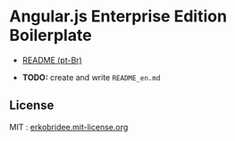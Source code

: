 # Angular.js Enterprise Edition Boilerplate

* [README (pt-Br)](README_pt-Br.md)

* **TODO:** create and write `README_en.md`

## License

MIT : [erkobridee.mit-license.org](http://erkobridee.mit-license.org) 
